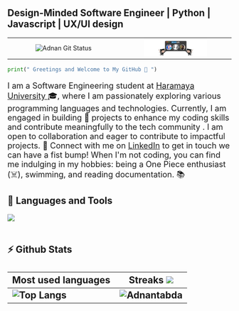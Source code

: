 <p align="center">
  <strong><h2>Design-Minded Software Engineer | Python | Javascript | UX/UI design  </h2></strong>
</p>


<table style="width: 100%;">
  <tr>
    <td style="width: 50%; text-align: center;">
      <img src="https://github-readme-stats.vercel.app/api?username=adnantabda&show_icons=true&theme=dark&hide_title=true&count_private=true" alt="Adnan Git Status" style="width: 40%;">
    </td>
    <td style="width: 100%; text-align: center;">
      <img src="header-Image.png" alt="Alt Text" style="width: 60%;">
    </td>
  </tr>
</table>




```python
print(" Greetings and Welcome to My GitHub 👋 ") 
``` 
<p style="font-size: 18px"align="left">  I am a Software Engineering student at <a href="https://www.haramaya.edu.et/">Haramaya University <a>🎓, where I am passionately exploring various programming languages and technologies. Currently, I am engaged in building 🌱 projects to enhance my coding skills and contribute meaningfully to the tech community . I am open to collaboration and eager to contribute to impactful projects. 🔗 Connect with me on <a href="https://www.linkedin.com/in/adnantabda/">LinkedIn</a> to get in touch we can have a fist bump! When I'm not coding, you can find me indulging in my hobbies: being a One Piece enthusiast (☠️), swimming, and reading documentation. 📚</p>


<h2>🧰 Languages and Tools</h2>
 
  <img src="https://skillicons.dev/icons?i=js,py,css,html,sass,git,webpack,figma,mysql,bootstrap,github,vscode,pycharm,npm" /> 
  
  <!-- <img src="https://skillicons.dev/icons?i=figma,mysql,bootstrap,github,vscode,pycharm,npm" /> -->
<br />
<br />
 
<h2>⚡ Github Stats<h2>

| Most used languages                                                                                                                                                   | Streaks <img src="https://media4.giphy.com/media/MIGbtLZoVjbl0bYbAd/giphy.gif?cid=ecf05e472t2h0i8d7dcjaoau9iqtchhr899hxmpxzzgc7lyw&rid=giphy.gif" width="30">                                                                                       |
| --------------------------------------------------------------------------------------------------------------------------------------------------------------------- | --------------------------------------------------------------------------------------------- |
| ![Top Langs](https://github-readme-stats.vercel.app/api/top-langs/?username=adnantabda&show_icons=true&theme=dark&hide_title=true) | ![Adnantabda](https://github-readme-streak-stats.herokuapp.com/?user=adnantabda&theme=dark) |


<br>
